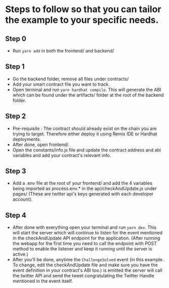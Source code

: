# Steps to follow so that you can tailor the example to your specific needs.

## Step 0

- Run `yarn add` in both the frontend/ and backend/

## Step 1

- Go the backend folder, remove all files under contracts/
- Add your smart contract file you want to track.
- Open terminal and run `yarn hardhat compile`. This will generate the ABI which can be found under the artifacts/ folder at the root of the backend folder.

## Step 2

- Pre-requisite : The contract should already exist on the chain you are trying to target. Therefore either deploy it using Remix IDE or Hardhat deployments.
- After done, open frontend/.
- Open the constants/info.js file and update the contract address and abi variables and add your contract's relevant info.

## Step 3

- Add a .env file at the root of your frontend/ and add the 4 variables being imported as process.env.\* in the api/checkAndUpdate.js under pages/ (These are twitter api's keys generated with each developer account).

## Step 4

- After done with everything open your terminal and run `yarn dev`. This will start the server which will continue to listen for the event mentioned in the checkAndUpdate API endpoint for the application. (After running the webapp for the first time you need to call the endpoint with POST method to enable the listener and keep it running until the server is active.)
- After you'll be done, anytime the `ChallengeSolved` event (in this example. To change, edit the checkAndUpdate file and make sure you have the event definition in your contract's ABI too.) is emitted the server will call the twitter API and send the tweet congratulating the Twitter Handle mentioned in the event itself.
